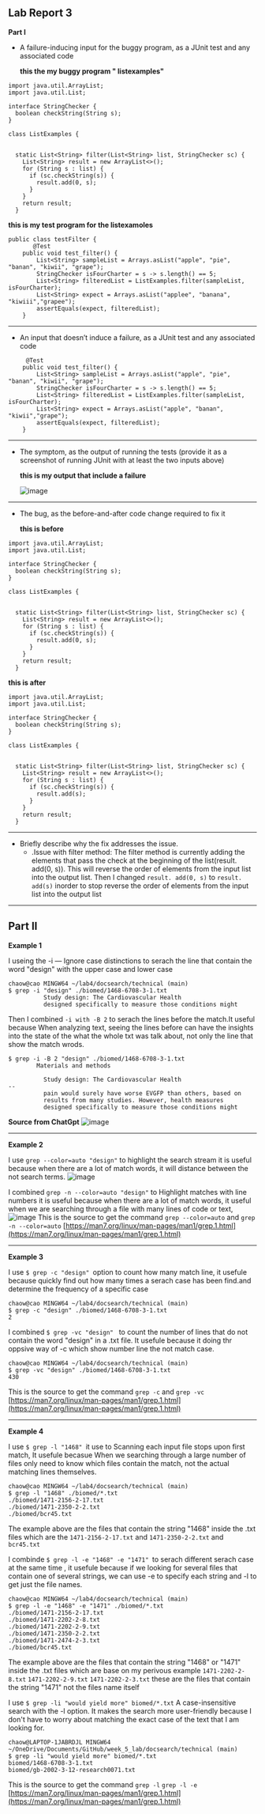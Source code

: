 ## Lab Report 3

**Part I**
* A failure-inducing input for the buggy program, as a JUnit test and any associated code

  **this the my buggy program " listexamples"**

```
import java.util.ArrayList;
import java.util.List;

interface StringChecker {
  boolean checkString(String s);
}

class ListExamples {


  static List<String> filter(List<String> list, StringChecker sc) {
    List<String> result = new ArrayList<>();
    for (String s : list) {
      if (sc.checkString(s)) {
        result.add(0, s);
      }
    }
    return result;
  }
```

  **this is my test program for the listexamoles**

```
public class testFilter {
       @Test
    public void test_filter() {
        List<String> sampleList = Arrays.asList("apple", "pie", "banan", "kiwii", "grape");
        StringChecker isFourCharter = s -> s.length() == 5;
        List<String> filteredList = ListExamples.filter(sampleList, isFourCharter);
        List<String> expect = Arrays.asList("applee", "banana", "kiwiii","grapee");
        assertEquals(expect, filteredList);
    }
```
---
* An input that doesn’t induce a failure, as a JUnit test and any associated code

```
     @Test
    public void test_filter() {
        List<String> sampleList = Arrays.asList("apple", "pie", "banan", "kiwii", "grape");
        StringChecker isFourCharter = s -> s.length() == 5;
        List<String> filteredList = ListExamples.filter(sampleList, isFourCharter);
        List<String> expect = Arrays.asList("apple", "banan", "kiwii","grape");
        assertEquals(expect, filteredList);
    }
```

---
* The symptom, as the output of running the tests (provide it as a screenshot of running JUnit with at least the two inputs above)

  **this is my output that include a failure**

  ![image](cse15l_week1_report/output33.png)

---

* The bug, as the before-and-after code change required to fix it

  **this is before**

```
import java.util.ArrayList;
import java.util.List;

interface StringChecker {
  boolean checkString(String s);
}

class ListExamples {


  static List<String> filter(List<String> list, StringChecker sc) {
    List<String> result = new ArrayList<>();
    for (String s : list) {
      if (sc.checkString(s)) {
        result.add(0, s);
      }
    }
    return result;
  }
```
  
  **this is after**
```
import java.util.ArrayList;
import java.util.List;

interface StringChecker {
  boolean checkString(String s);
}

class ListExamples {


  static List<String> filter(List<String> list, StringChecker sc) {
    List<String> result = new ArrayList<>();
    for (String s : list) {
      if (sc.checkString(s)) {
        result.add(s);
      }
    }
    return result;
  }
```

---
* Briefly describe why the fix addresses the issue.
  * .Issue with filter method: The filter method is currently adding the elements that pass the check at the
    beginning of the list(result. add(0, s)). This will reverse the order of elements from the input
    list into the output list. Then I changed `result. add(0, s)` to `result. add(s)` inorder to stop reverse the
    order of elements from the input list into the output list

---
## Part II
**Example 1**

I useing the -i — Ignore case distinctions to serach the line that contain the word "design" with the upper 
case and lower case

```
chaow@cao MINGW64 ~/lab4/docsearch/technical (main)
$ grep -i "design" ./biomed/1468-6708-3-1.txt
          Study design: The Cardiovascular Health
          designed specifically to measure those conditions might

```
Then I combined `-i with -B 2` to serach the lines before the match.It useful because When analyzing text, 
seeing the lines before can have the insights into the state of the what the whole txt was talk about, not 
only the line that show the match wrods.

```
$ grep -i -B 2 "design" ./biomed/1468-6708-3-1.txt
        Materials and methods

          Study design: The Cardiovascular Health
--
          pain would surely have worse EVGFP than others, based on
          results from many studies. However, health measures
          designed specifically to measure those conditions might
```
**Source from ChatGpt**
![image](cse15l_week1_report/chatsource.png)

---
**Example 2**

I use `grep --color=auto "design"` to highlight the search stream it is useful because when there 
are a lot of match words, it will distance between the not search terms.
![image](cse15l_week1_report/color1.png)


I combined `grep -n --color=auto "design"` to Highlight matches with line numbers  it is useful 
because when there are a lot of match words, it useful when we are searching through a file with 
many lines of code or text, 
![image](cse15l_week1_report/color2.png)
This is the source to get the command `grep --color=auto` and `grep -n --color=auto`
[https://man7.org/linux/man-pages/man1/grep.1.html](https://man7.org/linux/man-pages/man1/grep.1.html)


---
**Example 3**

I use `$ grep -c "design" `option to count how many match line, it usefule because quickly find out how many times a serach 
case has been find.and determine the frequency of a specific case
```
chaow@cao MINGW64 ~/lab4/docsearch/technical (main)
$ grep -c "design" ./biomed/1468-6708-3-1.txt
2
```
I combined `$ grep -vc "design" ` to count the number of lines that do not contain the word "design" in a .txt file.
It usefule because it doing thr oppsive way of -c which show number line the not match case.
```
chaow@cao MINGW64 ~/lab4/docsearch/technical (main)
$ grep -vc "design" ./biomed/1468-6708-3-1.txt
430
```
This is the source to get the command `grep -c` and `grep -vc`
[https://man7.org/linux/man-pages/man1/grep.1.html](https://man7.org/linux/man-pages/man1/grep.1.html)

---
**Example 4**

I use `$ grep -l "1468" `it use to Scanning each input file stops upon first match, It usefule becasue 
When we searching through a large number of files  only need to know which files contain the match, 
not the actual matching lines themselves.
```
chaow@cao MINGW64 ~/lab4/docsearch/technical (main)
$ grep -l "1468" ./biomed/*.txt
./biomed/1471-2156-2-17.txt
./biomed/1471-2350-2-2.txt
./biomed/bcr45.txt
```
The example above are the files that contain the string "1468" inside the .txt files
which are the `1471-2156-2-17.txt` and `1471-2350-2-2.txt` and `bcr45.txt`

I combinde `$ grep -l -e "1468" -e "1471" `to serach different serach case at the same time , it usefule because 
if we looking for several files that contain one of several strings, we can use -e to specify each string and 
-l to get just the file names.
```
chaow@cao MINGW64 ~/lab4/docsearch/technical (main)
$ grep -l -e "1468" -e "1471" ./biomed/*.txt
./biomed/1471-2156-2-17.txt
./biomed/1471-2202-2-8.txt
./biomed/1471-2202-2-9.txt
./biomed/1471-2350-2-2.txt
./biomed/1471-2474-2-3.txt
./biomed/bcr45.txt
```
The example above are the files that contain the string "1468" or "1471" inside the .txt files
which are base on my perivous example `1471-2202-2-8.txt` `1471-2202-2-9.txt` `1471-2202-2-3.txt`
these are the files that contain the string "1471" not the files name itself

I use `$ grep -li "would yield more" biomed/*.txt` A case-insensitive search with the -l option. It makes the search more 
user-friendly because I don't have to worry about matching the exact case of the text that I am looking for. 
```
chaow@LAPTOP-1JABRDJL MINGW64 ~/OneDrive/Documents/GitHub/week_5_lab/docsearch/technical (main)
$ grep -li "would yield more" biomed/*.txt
biomed/1468-6708-3-1.txt
biomed/gb-2002-3-12-research0071.txt
```
This is the source to get the command `grep -l` `grep -l -e`
[https://man7.org/linux/man-pages/man1/grep.1.html](https://man7.org/linux/man-pages/man1/grep.1.html)

